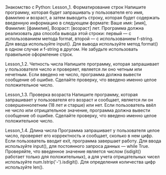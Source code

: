 Знакомство с Python:
Lesson_1. Форматирование строк
Напишите программу, которая будет запрашивать у пользователя его имя, фамилию и возраст, а затем выводить строку, которая будет содержать введенную информацию в следующем формате:
Ваше имя: [имя], Фамилия: [фамилия], Возраст: [возраст] лет.
Программа должна реализовать два способа вывода этой строки: первый — с использованием метода format, второй — с использованием f-string.
Для ввода используйте input(). Для вывода используйте метод format() в одном случае и f-string в другом. Не забудьте использовать правильное оформление строк.

Lesson_1.2. Четность числа
Напишите программу, которая запрашивает у пользователя число и проверяет, является ли оно четным или нечетным. Если введено не число, программа должна вывести сообщение об ошибке. Сделайте проверку, что введено именно целое положительное число.

Lesson_1.3. Проверка возраста
Напишите программу, которая запрашивает у пользователя его возраст и сообщает, является ли он совершеннолетним (18 лет и старше) или нет. Если пользователь ввёл не число или отрицательное значение, программа должна вывести сообщение об ошибке. Сделайте проверку, что введено именно целое положительное число.

Lesson_1.4. Длина числа
Программа запрашивает у пользователя целое число, проверяет его корректность и сообщает, сколько в нем цифр. Если пользователь вводит exit, программа завершает работу.
Для ввода используйте input(), для постоянного запроса данных — while True. Проверяйте, что введенное значение является числом (isdigit() работает только для положительных), а для учета отрицательных чисел используйте num.lstrip('-').isdigit(). Для определения количества цифр используйте len().


